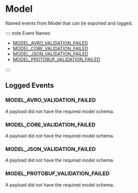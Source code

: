 # Model

Named events from Model that can be exported and logged.

:::: note Event Names

- [MODEL\_AVRO\_VALIDATION\_FAILED](#model-avro-validation-failed)
- [MODEL\_CORE\_VALIDATION\_FAILED](#model-core-validation-failed)
- [MODEL\_JSON\_VALIDATION\_FAILED](#model-json-validation-failed)
- [MODEL\_PROTOBUF\_VALIDATION\_FAILED](#model-protobuf-validation-failed)

::::

## Logged Events

### MODEL_AVRO_VALIDATION_FAILED

A payload did not have the required model schema.

### MODEL_CORE_VALIDATION_FAILED

A payload did not have the required model schema.

### MODEL_JSON_VALIDATION_FAILED

A payload did not have the required model schema.

### MODEL_PROTOBUF_VALIDATION_FAILED

A payload did not have the required model schema.
